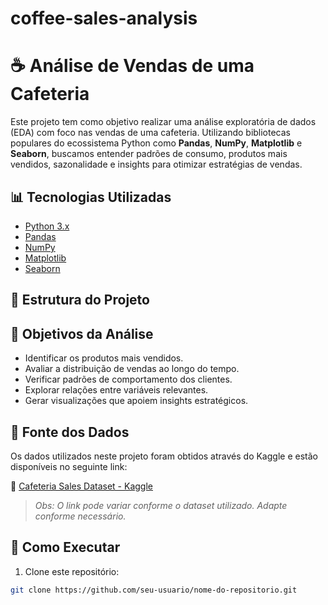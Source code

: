 # coffee-sales-analysis

# ☕ Análise de Vendas de uma Cafeteria

Este projeto tem como objetivo realizar uma análise exploratória de dados (EDA) com foco nas vendas de uma cafeteria. Utilizando bibliotecas populares do ecossistema Python como **Pandas**, **NumPy**, **Matplotlib** e **Seaborn**, buscamos entender padrões de consumo, produtos mais vendidos, sazonalidade e insights para otimizar estratégias de vendas.

## 📊 Tecnologias Utilizadas

- [Python 3.x](https://www.python.org/)
- [Pandas](https://pandas.pydata.org/)
- [NumPy](https://numpy.org/)
- [Matplotlib](https://matplotlib.org/)
- [Seaborn](https://seaborn.pydata.org/)

## 📁 Estrutura do Projeto


## 📌 Objetivos da Análise

- Identificar os produtos mais vendidos.
- Avaliar a distribuição de vendas ao longo do tempo.
- Verificar padrões de comportamento dos clientes.
- Explorar relações entre variáveis relevantes.
- Gerar visualizações que apoiem insights estratégicos.

## 📂 Fonte dos Dados

Os dados utilizados neste projeto foram obtidos através do Kaggle e estão disponíveis no seguinte link:

🔗 [Cafeteria Sales Dataset - Kaggle](https://www.kaggle.com/datasets/ihelon/coffee-sales)

> *Obs: O link pode variar conforme o dataset utilizado. Adapte conforme necessário.*

## 🚀 Como Executar

1. Clone este repositório:
```bash
git clone https://github.com/seu-usuario/nome-do-repositorio.git
